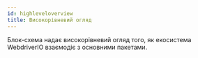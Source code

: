```yaml
---
id: highleveloverview
title: Високорівневий огляд
---
```


Блок-схема надає високорівневий огляд того, як екосистема WebdriverIO взаємодіє з основними пакетами.
